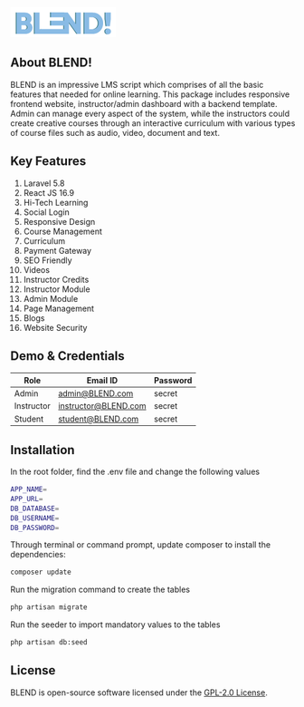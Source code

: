 ![BLEND](public/frontend/img/logo.png)

## About BLEND!

BLEND is an impressive LMS script which comprises of all the basic features that needed for online learning. This package includes responsive frontend website, instructor/admin dashboard with a backend template. Admin can manage every aspect of the system, while the instructors could create creative courses through an interactive curriculum with various types of course files such as audio, video, document and text.


## Key Features
1. Laravel 5.8                        
2. React JS 16.9                       
3. Hi-Tech Learning                       
4. Social Login                  
5. Responsive Design                      
6. Course Management                     
7. Curriculum                
8. Payment Gateway                   
9. SEO Friendly                
10. Videos                 
11. Instructor Credits                        
12. Instructor Module                      
13. Admin Module                   
14. Page Management                       
15. Blogs                  
16. Website Security

## Demo & Credentials

|    Role       |        Email ID        |   Password    |
| ------------- | ---------------------  | ------------- |
|    Admin      | admin@BLEND.com       |    secret     |
|    Instructor | instructor@BLEND.com  |    secret     |
|    Student    | student@BLEND.com     |    secret     |

## Installation
In the root folder, find the .env file and change the following values

```sh
APP_NAME=
APP_URL=
DB_DATABASE=
DB_USERNAME=
DB_PASSWORD=
```

Through terminal or command prompt, update composer to install the dependencies:

```sh
composer update
```
Run the migration command to create the tables

```sh
php artisan migrate
```

Run the seeder to import mandatory values to the tables

```sh
php artisan db:seed
```


## License
BLEND is open-source software licensed under the [GPL-2.0 License](LICENSE).
